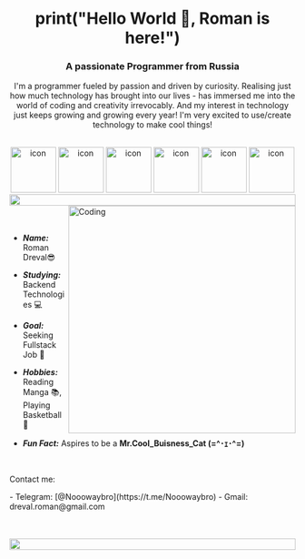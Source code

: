 <h1 align="center">print("Hello World 👋, Roman is here!")</h1>
<h3 align="center">A passionate Programmer from Russia</h3>
<p align="center">I'm a programmer fueled by passion and driven by curiosity. Realising just how much technology has brought into our lives - has immersed me into the world of coding and creativity irrevocably. And my interest in technology just keeps growing and growing every year! I'm very excited to use/create technology to make cool things!</p>
<br>
<div align="center">
  <img src="https://techstack-generator.vercel.app/python-icon.svg" alt="icon" width="80" height="80" />
  <img src="https://techstack-generator.vercel.app/ts-icon.svg" alt="icon" width="80" height="80" />
  <img src="https://techstack-generator.vercel.app/js-icon.svg" alt="icon" width="80" height="80" />
  <img src="https://techstack-generator.vercel.app/github-icon.svg" alt="icon" width="80" height="80" />
  <img src="https://techstack-generator.vercel.app/react-icon.svg" alt="icon" width="80" height="80" />
  <img src="https://techstack-generator.vercel.app/mysql-icon.svg" alt="icon" width="80" height="80" />
</div>
<img src="https://i.imgur.com/dBaSKWF.gif" height="20" width="100%">

<img align="right" alt="Coding" width="400" src="https://user-images.githubusercontent.com/74038190/229223263-cf2e4b07-2615-4f87-9c38-e37600f8381a.gif">
<br>
<br>
<br>

- ***Name:***  Roman Dreval😎
  
- ***Studying:***  Backend Technologies 💻
  
- ***Goal:***  Seeking Fullstack Job 🎯
  
- ***Hobbies:***  Reading Manga 📚, Playing Basketball 🏀
  
- ***Fun Fact:***  Aspires to be a **Mr.Cool_Buisness_Cat (=^･ｪ･^=)**
<br>
<p>Contact me:<p/>
- Telegram: [@Nooowaybro](https://t.me/Nooowaybro)
- Gmail: dreval.roman@gmail.com
  
<br><br>
<img src="https://i.imgur.com/dBaSKWF.gif" height="20" width="100%">











